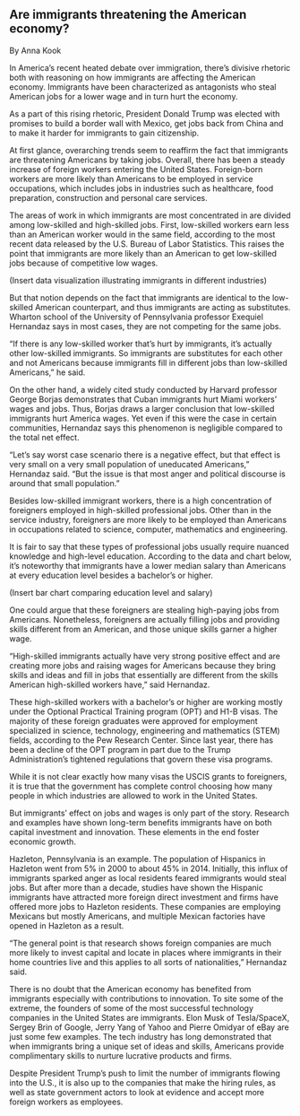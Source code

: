 ## Are immigrants threatening the American economy? 

By Anna Kook

In America’s recent heated debate over immigration, there’s divisive rhetoric both with reasoning on how immigrants are affecting the American economy. Immigrants have been characterized as antagonists who steal American jobs for a lower wage and in turn hurt the economy. 

As a part of this rising rhetoric, President Donald Trump was elected with promises to build a border wall with Mexico, get jobs back from China and to make it harder for immigrants to gain citizenship. 

At first glance, overarching trends seem to reaffirm the fact that immigrants are threatening Americans by taking jobs. Overall, there has been a steady increase of foreign workers entering the United States. Foreign-born workers are more likely than Americans to be employed in service occupations, which includes jobs in industries such as healthcare, food preparation, construction and personal care services. 

The areas of work in which immigrants are most concentrated in are divided among low-skilled and high-skilled jobs. First, low-skilled workers earn less than an American worker would in the same field, according to the most recent data released by the U.S. Bureau of Labor Statistics. This raises the point that immigrants are more likely than an American to get low-skilled jobs because of competitive low wages. 

(Insert data visualization illustrating immigrants in different industries) 

But that notion depends on the fact that immigrants are identical to the low-skilled American counterpart, and thus immigrants are acting as substitutes. Wharton school of the University of Pennsylvania professor Exequiel Hernandaz says in most cases, they are not competing for the same jobs. 

“If there is any low-skilled worker that’s hurt by immigrants, it’s actually other low-skilled immigrants. So immigrants are substitutes for each other and not Americans because immigrants fill in different jobs than low-skilled Americans,” he said.  

On the other hand, a widely cited study conducted by Harvard professor George Borjas demonstrates that Cuban immigrants hurt Miami workers’ wages and jobs. Thus, Borjas draws a larger conclusion that low-skilled immigrants hurt America wages. Yet even if this were the case in certain communities, Hernandaz says this phenomenon is negligible compared to the total net effect. 

“Let’s say worst case scenario there is a negative effect, but that effect is very small on a very small population of uneducated Americans,” Hernandaz said. “But the issue is that most anger and political discourse is around that small population.” 

Besides low-skilled immigrant workers, there is a high concentration of foreigners employed in high-skilled professional jobs. Other than in the service industry, foreigners are more likely to be employed than Americans in occupations related to science, computer, mathematics and engineering.  

It is fair to say that these types of professional jobs usually require nuanced knowledge and high-level education. According to the data and chart below, it’s noteworthy that immigrants have a lower median salary than Americans at every education level besides a bachelor’s or higher.

(Insert bar chart comparing education level and salary)  

One could argue that these foreigners are stealing high-paying jobs from Americans. Nonetheless, foreigners are actually filling jobs and providing skills different from an American, and those unique skills garner a higher wage.

“High-skilled immigrants actually have very strong positive effect and are creating more jobs and raising wages for Americans because they bring skills and ideas and fill in jobs that essentially are different from the skills American high-skilled workers have,” said Hernandaz.

These high-skilled workers with a bachelor’s or higher are working mostly under the Optional Practical Training program (OPT) and H1-B visas. The majority of these foreign graduates were approved for employment specialized in science, technology, engineering and mathematics (STEM) fields, according to the Pew Research Center. Since last year, there has been a decline of the OPT program in part due to the Trump Administration’s tightened regulations that govern these visa programs.

While it is not clear exactly how many visas the USCIS grants to foreigners, it is true that the government has complete control choosing how many people in which industries are allowed to work in the United States.

But immigrants’ effect on jobs and wages is only part of the story. Research and examples have shown long-term benefits immigrants have on both capital investment and innovation. These elements in the end foster economic growth. 

Hazleton, Pennsylvania is an example. The population of Hispanics in Hazleton went from 5% in 2000 to about 45% in 2014. Initially, this influx of immigrants sparked anger as local residents feared immigrants would steal jobs. But after more than a decade, studies have shown the Hispanic immigrants have attracted more foreign direct investment and firms have offered more jobs to Hazleton residents. These companies are employing Mexicans but mostly Americans, and multiple Mexican factories have opened in Hazleton as a result.

“The general point is that research shows foreign companies are much more likely to invest capital and locate in places where immigrants in their home countries live and this applies to all sorts of nationalities,” Hernandaz said. 

There is no doubt that the American economy has benefited from immigrants especially with contributions to innovation. To site some of the extreme, the founders of some of the most successful technology companies in the United States are immigrants. Elon Musk of Tesla/SpaceX, Sergey Brin of Google, Jerry Yang of Yahoo and Pierre Omidyar of eBay are just some few examples. The tech industry has long demonstrated that when immigrants bring a unique set of ideas and skills, Americans provide complimentary skills to nurture lucrative products and firms.

Despite President Trump’s push to limit the number of immigrants flowing into the U.S., it is also up to the companies that make the hiring rules, as well as state government actors to look at evidence and accept more foreign workers as employees. 
